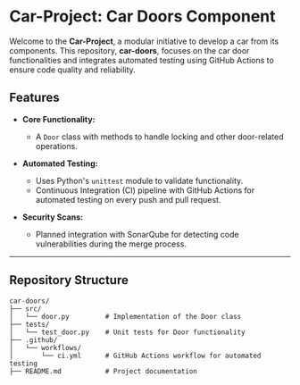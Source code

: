 # Car-Project: Car Doors Component  

Welcome to the **Car-Project**, a modular initiative to develop a car from its components. This repository, **car-doors**, focuses on the car door functionalities and integrates automated testing using GitHub Actions to ensure code quality and reliability.  

## Features  

- **Core Functionality:**  
  - A `Door` class with methods to handle locking and other door-related operations.  

- **Automated Testing:**  
  - Uses Python's `unittest` module to validate functionality.  
  - Continuous Integration (CI) pipeline with GitHub Actions for automated testing on every push and pull request.  

- **Security Scans:**  
  - Planned integration with SonarQube for detecting code vulnerabilities during the merge process.  

---

## Repository Structure  

```plaintext
car-doors/
├── src/
│   └── door.py         # Implementation of the Door class
├── tests/
│   └── test_door.py    # Unit tests for Door functionality
├── .github/
│   └── workflows/
│       └── ci.yml      # GitHub Actions workflow for automated testing
├── README.md           # Project documentation